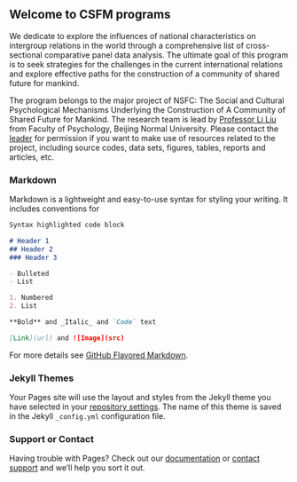 ## Welcome to CSFM programs

We dedicate to explore the influences of national characteristics on intergroup relations in the world through a comprehensive list of cross-sectional comparative panel data analysis. The ultimate goal of this program is to seek strategies for the challenges in the current international relations and explore effective paths for the construction of a community of shared future for mankind.

The program belongs to the major project of NSFC: The Social and Cultural Psychological Mechanisms Underlying the Construction of A Community of Shared Future for Mankind. The research team is lead by [Professor Li Liu](http://psych.bnu.edu.cn/tabid/51/ArticleID/63/frtid/50/Default.aspx) from Faculty of Psychology, Beijing Normal University. Please contact the [leader](mailto:l.liu@bnu.edu.cn) for permission if you want to make use of resources related to the project, including source codes, data sets, figures, tables, reports and articles, etc.

### Markdown

Markdown is a lightweight and easy-to-use syntax for styling your writing. It includes conventions for

```markdown
Syntax highlighted code block

# Header 1
## Header 2
### Header 3

- Bulleted
- List

1. Numbered
2. List

**Bold** and _Italic_ and `Code` text

[Link](url) and ![Image](src)
```

For more details see [GitHub Flavored Markdown](https://guides.github.com/features/mastering-markdown/).

### Jekyll Themes

Your Pages site will use the layout and styles from the Jekyll theme you have selected in your [repository settings](https://github.com/jellyfishfree/CSFM/settings). The name of this theme is saved in the Jekyll `_config.yml` configuration file.

### Support or Contact

Having trouble with Pages? Check out our [documentation](https://help.github.com/categories/github-pages-basics/) or [contact support](https://github.com/contact) and we’ll help you sort it out.
